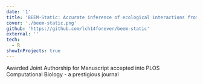 ```yaml
---
date: '1'
title: 'BEEM-Static: Accurate inference of ecological interactions from cross-sectional microbiome data'
cover: './beem-static.png'
github: 'https://github.com/lch14forever/beem-static'
external: ''
tech:
  - R
showInProjects: true
---
```


Awarded Joint Authorship for Manuscript accepted into PLOS Computational Biology - a prestigious journal
